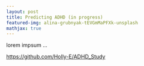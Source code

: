 ```yaml
---
layout: post
title: Predicting ADHD (in progress)
featured-img: alina-grubnyak-tEVGmMaPFXk-unsplash
mathjax: true
---
```


lorem impsum ...

<https://github.com/Holly-E/ADHD_Study>

